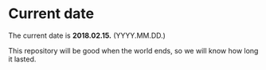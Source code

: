 # Current date

The current date is **2018.02.15.** (YYYY.MM.DD.)

This repository will be good when the world ends, so we will know how long it lasted.